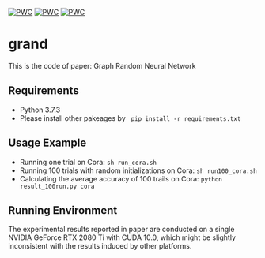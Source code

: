 [![PWC](https://img.shields.io/endpoint.svg?url=https://paperswithcode.com/badge/graph-random-neural-network/node-classification-on-citeseer-with-public)](https://paperswithcode.com/sota/node-classification-on-citeseer-with-public?p=graph-random-neural-network)
[![PWC](https://img.shields.io/endpoint.svg?url=https://paperswithcode.com/badge/graph-random-neural-network/node-classification-on-pubmed-with-public)](https://paperswithcode.com/sota/node-classification-on-pubmed-with-public?p=graph-random-neural-network)
[![PWC](https://img.shields.io/endpoint.svg?url=https://paperswithcode.com/badge/graph-random-neural-network/node-classification-on-cora-with-public-split)](https://paperswithcode.com/sota/node-classification-on-cora-with-public-split?p=graph-random-neural-network)

# grand
This is the code of paper: Graph Random Neural Network

## Requirements
* Python 3.7.3
* Please install other pakeages by 
``` pip install -r requirements.txt```

## Usage Example
* Running one trial on Cora:
```sh run_cora.sh ```
* Running 100 trials with random initializations on Cora:
```sh run100_cora.sh ```
* Calculating the average accuracy of 100 trails on Cora:
```python result_100run.py cora ```

## Running Environment 

The experimental results reported in paper are conducted on a single NVIDIA GeForce RTX 2080 Ti with CUDA 10.0, which might be slightly inconsistent with the results induced by other platforms.
